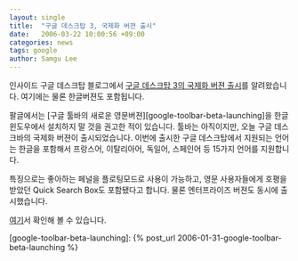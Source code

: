 ```yaml
---
layout: single
title:  "구글 데스크탑 3, 국제화 버젼 출시"
date:   2006-03-22 10:00:56 +09:00
categories: news
tags: google
author: Samgu Lee
---
```

인사이드 구글 데스크탑 블로그에서 [구글 데스크탑 3의 국제화 버젼 출시](http://googledesktop.blogspot.com/2006/03/going-international.html)를 알려왔습니다. 여기에는 물론 한글버젼도 포함됩니다.

팔글에서는 [구글 툴바의 새로운 영문버젼][google-toolbar-beta-launching]을 한글 윈도우에서 설치하지 말 것을 권고한 적이 있습니다. 툴바는 아직이지만, 오늘 구글 데스크바의 국제화 버젼이 출시되었습니다. 이번에 출시한 구글 데스크탑에서 지원되는 언어는 한글을 포함해서 프랑스어, 이탈리아어, 독일어, 스페인어 등 15가지 언어를 지원합니다.

특징으로는 좋아하는 페널을 플로팅모드로 사용이 가능하고, 영문 사용자들에게 호평을 받았던 Quick Search Box도 포함됐다고 합니다. 물론 엔터프라이즈 버젼도 동시에 출시했습니다.

[여기](ttp://desktop.google.com/)서 확인해 볼 수 있습니다.

[google-toolbar-beta-launching]: {% post_url 2006-01-31-google-toolbar-beta-launching %}
